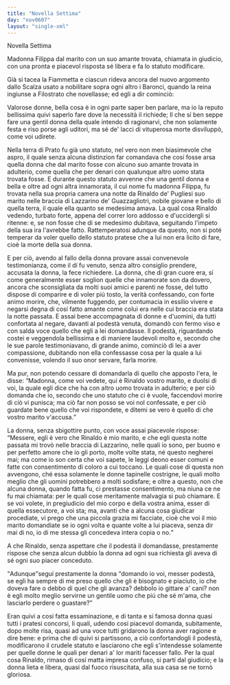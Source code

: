 ```yaml
---
title: "Novella Settima"
day: "nov0607"
layout: "single-xml"
---
```

<div id="nov0607" type="novella" who="filostrato">
<head>Novella Settima</head>
<argument>
<p>
<milestone id="p06070001"/>
<name persref="madonnafilippa" type="person">Madonna Filippa</name> dal marito con un suo amante trovata, chiamata in giudicio, con una pronta e piacevol risposta sé libera e fa lo statuto modificare.</p>
</argument>
<div3 type="commentary" who="author">
<p>
<milestone id="p06070002"/>Già si tacea la 
            <name persref="fiammetta" type="person">Fiammetta</name> e ciascun rideva ancora del nuovo argomento dallo 
            <name persref="michelescalza" type="person">Scalza</name> usato a nobilitare sopra ogni altro i Baronci, quando la 
            <name persref="elissa" type="person">reina</name> ingiunse a 
            <name persref="filostrato" type="person">Filostrato</name> che novellasse; ed egli a dir cominciò:</p>
</div3>
<div3 type="commentary" who="filostrato">
<p>
<milestone id="p06070003"/>Valorose donne, bella cosa è in ogni parte saper ben parlare, ma io la reputo bellissima quivi saperlo fare dove la necessità il richiede; Il che sí ben seppe fare una gentil donna della quale intendo di ragionarvi, che non solamente festa e riso porse agli uditori, ma sé de' lacci di vituperosa morte disviluppò, come voi udirete.</p>
</div3>
<p>
<milestone id="p06070004"/>Nella terra di 
          <name placeref="prato" type="place">Prato</name> fu già uno statuto, nel vero non men biasimevole che aspro, il quale senza alcuna distinzion far comandava che cosí fosse arsa quella donna che dal marito fosse con alcuno suo amante trovata in adulterio, come quella che per denari con qualunque altro uomo stata trovata fosse. 
          <milestone id="p06070005"/>E durante questo statuto avvenne che una gentil donna e bella e oltre ad ogni altra innamorata, il cui nome fu madonna 
          <name persref="madonnafilippa" type="person">Filippa</name>, fu trovata nella sua propria camera una notte da 
          <name persref="rinaldodepugliesi" type="person">Rinaldo de' Pugliesi</name> suo marito nelle braccia di 
          <name persref="lazzarinodeguazzagliotri" type="person">Lazzarino de' Guazzagliotri</name>, nobile giovane e bello di quella terra, il quale ella quanto se medesima amava. 
          <milestone id="p06070006"/>La qual cosa 
          <name persref="rinaldodepugliesi" type="person">Rinaldo</name> vedendo, turbato forte, appena del correr loro addosso e d'uccidergli si ritenne: e, se non fosse che di se medesimo dubitava, seguitando l'impeto della sua ira l'avrebbe fatto. 
          <milestone id="p06070007"/>Rattemperatosi adunque da questo, non si poté temperar da voler quello dello statuto pratese che a lui non era licito di fare, cioè la morte della sua donna.</p>
<p>
<milestone id="p06070008"/>E per ciò, avendo al fallo della donna provare assai convenevole testimonianza, come il dí fu venuto, senza altro consiglio prendere, accusata la donna, la fece richiedere. 
          <milestone id="p06070009"/>La donna, che di gran cuore era, sí come generalmente esser soglion quelle che innamorate son da dovero, ancora che sconsigliata da molti suoi amici e parenti ne fosse, del tutto dispose di comparire e di voler piú tosto, la verità confessando, con forte animo morire, che, vilmente fuggendo, per contumacia in essilio vivere e negarsi degna di cosí fatto amante come colui era nelle cui braccia era stata la notte passata. 
          <milestone id="p06070010"/>E assai bene accompagnata di donne e d'uomini, da tutti confortata al negare, davanti al podestà venuta, domandò con fermo viso e con salda voce quello che egli a lei domandasse. 
          <milestone id="p06070011"/>Il podestà, riguardando costei e veggendola bellissima e di maniere laudevoli molto e, secondo che le sue parole testimoniavano, di grande animo, cominciò di lei a aver compassione, dubitando non ella confessasse cosa per la quale a lui convenisse, volendo il suo onor servare, farla morire.</p>
<p>
<milestone id="p06070012"/>Ma pur, non potendo cessare di domandarla di quello che apposto l'era, le disse: 
          <q direct="unspecified" who="podesta-0607">Madonna, come voi vedete, qui è 
          <name persref="rinaldodepugliesi" type="person">Rinaldo</name> vostro marito, e duolsi di voi, la quale egli dice che ha con altro uomo trovata in adulterio; e per ciò domanda che io, secondo che uno statuto che ci è vuole, faccendovi morire di ciò vi punisca; ma ciò far non posso se voi nol confessate, e per ciò guardate bene quello che voi rispondete, e ditemi se vero è quello di che vostro marito v'accusa.</q></p>
<p>
<milestone id="p06070013"/>La donna, senza sbigottire punto, con voce assai piacevole rispose: 
          <q direct="unspecified" who="madonnafilippa">Messere, egli è vero che 
          <name type="person">Rinaldo</name> è mio marito, e che egli questa notte passata mi trovò nelle braccia di 
          <name persref="lazzarinodeguazzagliotri" type="person">Lazzarino</name>, nelle quali io sono, per buono e per perfetto amore che io gli porto, molte volte stata, né questo negherei mai; ma come io son certa che voi sapete, le leggi deono esser comuni e fatte con consentimento di coloro a cui toccano. 
          <milestone id="p06070014"/>Le quali cose di questa non avvengono, ché essa solamente le donne tapinelle costrigne, le quali molto meglio che gli uomini potrebbero a molti sodisfare; e oltre a questo, non che alcuna donna, quando fatta fu, ci prestasse consentimento, ma niuna ce ne fu mai chiamata: per le quali cose meritamente malvagia si può chiamare. 
          <milestone id="p06070015"/>E se voi volete, in pregiudicio del mio corpo e della vostra anima, esser di quella essecutore, a voi sta; ma, avanti che a alcuna cosa giudicar procediate, vi prego che una piccola grazia mi facciate, cioè che voi il mio marito domandiate se io ogni volta e quante volte a lui piaceva, senza dir mai di no, io di me stessa gli concedeva intera copia o no.</q></p>
<p>
<milestone id="p06070016"/>A che 
          <name persref="rinaldodepugliesi" type="person">Rinaldo</name>, senza aspettare che il podestà il domandasse, prestamente rispose che senza alcun dubbio la donna ad ogni sua richiesta gli aveva di sé ogni suo piacer conceduto.</p>
<p>
<milestone id="p06070017"/>
<q direct="unspecified" who="madonnafilippa">Adunque</q>seguí prestamente la donna 
          <q direct="unspecified">domando io voi, messer podestà, se egli ha sempre di me preso quello che gli è bisognato e piaciuto, io che doveva fare o debbo di quel che gli avanza? debbolo io gittare a' cani? non è egli molto meglio servirne un gentile uomo che piú che sé m'ama, che lasciarlo perdere o guastare?</q></p>
<p>
<milestone id="p06070018"/>Eran quivi a cosí fatta essaminazione, e di tanta e sí famosa donna quasi tutti i pratesi concorsi, li quali, udendo cosí piacevol domanda, subitamente, dopo molte risa, quasi ad una voce tutti gridarono la donna aver ragione e dire bene: e prima che di quivi si partissono, a ciò confortandogli il podestà, modificarono il crudele statuto e lasciarono che egli s'intendesse solamente per quelle donne le quali per denari a' lor mariti facesser fallo. 
          <milestone id="p06070019"/>Per la qual cosa 
          <name persref="rinaldodepugliesi" type="person">Rinaldo</name>, rimaso di cosí matta impresa confuso, si partí dal giudicio; e la donna lieta e libera, quasi dal fuoco risuscitata, alla sua casa se ne tornò gloriosa.</p>
</div>